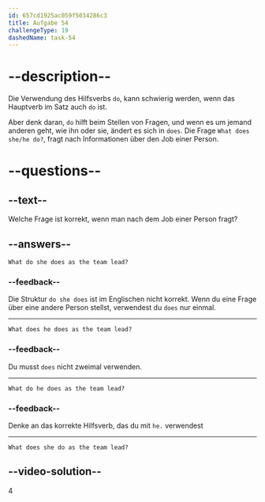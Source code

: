 ```yaml
---
id: 657cd1925ac059f5034286c3
title: Aufgabe 54
challengeType: 19
dashedName: task-54
---
```


# --description--

Die Verwendung des Hilfsverbs `do`, kann schwierig werden, wenn das Hauptverb im Satz auch `do` ist.

Aber denk daran, `do` hilft beim Stellen von Fragen, und wenn es um jemand anderen geht, wie ihn oder sie, ändert es sich in `does`. Die Frage `What does she/he do?`, fragt nach Informationen über den Job einer Person.

# --questions--

## --text--

Welche Frage ist korrekt, wenn man nach dem Job einer Person fragt?

## --answers--

`What do she does as the team lead?`

### --feedback--

Die Struktur `do she does` ist im Englischen nicht korrekt. Wenn du eine Frage über eine andere Person stellst, verwendest du `does` nur einmal.

---

`What does he does as the team lead?`

### --feedback--

Du musst `does` nicht zweimal verwenden.

---

`What do he does as the team lead?`

### --feedback--

Denke an das korrekte Hilfsverb, das du mit `he.` verwendest

---

`What does she do as the team lead?`

## --video-solution--

4
